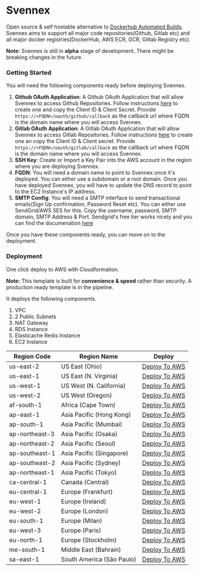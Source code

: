 # Svennex

Open source & self hostable alternative to [Dockerhub Automated Builds](https://docs.docker.com/docker-hub/builds/). Svennex aims to support all major code repositories(Github, Gitlab etc) and all major docker registries(DockerHub, AWS ECR, GCR, Gitlab Registry etc).

**Note:** Svennex is still in **alpha** stage of development. There might be breaking changes in the future.

### Getting Started

You will need the following components ready before deploying Svennex.

1. **Github OAuth Application**: A Github OAuth Application that will allow Svennex to access Github Repositories. Follow instructions [here](https://docs.github.com/en/developers/apps/building-oauth-apps/creating-an-oauth-app) to create one and copy the Client ID & Client Secret. Provide `https://<FQDN>/oauth/github/callback` as the callback url where FQDN is the domain name where you will access Svennex.
2. **Gitlab OAuth Application**: A Gitlab OAuth Application that will allow Svennex to access Gitlab Repositories. Follow instructions [here](https://docs.gitlab.com/ee/integration/oauth_provider.html) to create one an copy the Client ID & Client secret. Provide `https://<FQDN>/oauth/gitlab/callback` as the callback url where FQDN is the domain name where you will access Svennex.
3. **SSH Key**: Create or Import a Key Pair into the AWS account in the region where you are deploying Svennex.
4. **FQDN**: You will need a domain name to point to Svennex once it's deployed. You can either use a subdomain or a root domain. Once you have deployed Svennex, you will have to update the DNS record to point to the EC2 Instance's IP address.
5. **SMTP Config**: You will need a SMTP interface to send transactional emails(Sign Up confirmation, Password Reset etc). You can either use SendGrid/AWS SES for this. Copy the username, password, SMTP domain, SMTP Address & Port. Sendgrid's free tier works nicely and you can find the documenation [here](https://docs.sendgrid.com/for-developers/sending-email/rubyonrails)

Once you have these components ready, you can move on to the deployment.

### Deployment

One click deploy to AWS with Cloudformation.

**Note:** This template is built for **convenience & speed** rather than security. A production ready template is in the pipeline. 

It deploys the following components.

1. VPC
2. 2 Public Subnets
3. NAT Gateway
4. RDS Instance
5. Elasticache Redis Instance
6. EC2 Instance

| Region Code    | Region Name               | Deploy                                                       |
| -------------- | ------------------------- | ------------------------------------------------------------ |
| us-east-2      | US East (Ohio)            | [Deploy To AWS](https://us-east-2.console.aws.amazon.com/cloudformation/home?region=us-east-2#/stacks/create/) |
| us-east-1      | US East (N. Virginia)     | [Deploy To AWS](https://us-east-1.console.aws.amazon.com/cloudformation/home?region=us-east-1#/stacks/create/review?templateURL=https://svennex-cf-templates.s3.amazonaws.com/app.yml&stackName=Svennex) |
| us-west-1      | US West (N. California)   | [Deploy To AWS](https://us-west-1.console.aws.amazon.com/cloudformation/home?region=us-west-1#/stacks/create/review?templateURL=https://svennex-cf-templates.s3.amazonaws.com/app.yml&stackName=Svennex) |
| us-west-2      | US West (Oregon)          | [Deploy To AWS](https://us-west-2.console.aws.amazon.com/cloudformation/home?region=us-west-2#/stacks/create/review?templateURL=https://svennex-cf-templates.s3.amazonaws.com/app.yml&stackName=Svennex) |
| af-south-1     | Africa (Cape Town)        | [Deploy To AWS](https://af-south-1.console.aws.amazon.com/cloudformation/home?region=af-south-1#/stacks/create/review?templateURL=https://svennex-cf-templates.s3.amazonaws.com/app.yml&stackName=Svennex) |
| ap-east-1      | Asia Pacific (Hong Kong)  | [Deploy To AWS](https://ap-east-1.console.aws.amazon.com/cloudformation/home?region=ap-east-1#/stacks/create/review?templateURL=https://svennex-cf-templates.s3.amazonaws.com/app.yml&stackName=Svennex) |
| ap-south-1     | Asia Pacific (Mumbai)     | [Deploy To AWS](https://ap-south-1.console.aws.amazon.com/cloudformation/home?region=ap-south-1#/stacks/create/review?templateURL=https://svennex-cf-templates.s3.amazonaws.com/app.yml&stackName=Svennex) |
| ap-northeast-3 | Asia Pacific (Osaka)      | [Deploy To AWS](https://ap-northeast-3.console.aws.amazon.com/cloudformation/home?region=ap-northeast-3#/stacks/create/review?templateURL=https://svennex-cf-templates.s3.amazonaws.com/app.yml&stackName=Svennex) |
| ap-northeast-2 | Asia Pacific (Seoul)      | [Deploy To AWS](https://ap-northeast-2.console.aws.amazon.com/cloudformation/home?region=ap-northeast-2#/stacks/create/review?templateURL=https://svennex-cf-templates.s3.amazonaws.com/app.yml&stackName=Svennex) |
| ap-southeast-1 | Asia Pacific (Singapore)  | [Deploy To AWS](https://ap-southeast-1.console.aws.amazon.com/cloudformation/home?region=ap-southeast-1#/stacks/create/review?templateURL=https://svennex-cf-templates.s3.amazonaws.com/app.yml&stackName=Svennex) |
| ap-southeast-2 | Asia Pacific (Sydney)     | [Deploy To AWS](https://ap-southeast-2.console.aws.amazon.com/cloudformation/home?region=ap-southeast-2#/stacks/create/review?templateURL=https://svennex-cf-templates.s3.amazonaws.com/app.yml&stackName=Svennex) |
| ap-northeast-1 | Asia Pacific (Tokyo)      | [Deploy To AWS](https://ap-northeast-1.console.aws.amazon.com/cloudformation/home?region=ap-northeast-1#/stacks/create/review?templateURL=https://svennex-cf-templates.s3.amazonaws.com/app.yml&stackName=Svennex) |
| ca-central-1   | Canada (Central)          | [Deploy To AWS](https://ca-central-1.console.aws.amazon.com/cloudformation/home?region=ca-central-1#/stacks/create/review?templateURL=https://svennex-cf-templates.s3.amazonaws.com/app.yml&stackName=Svennex) |
| eu-central-1   | Europe (Frankfurt)        | [Deploy To AWS](https://eu-central-1.console.aws.amazon.com/cloudformation/home?region=eu-central-1#/stacks/create/review?templateURL=https://svennex-cf-templates.s3.amazonaws.com/app.yml&stackName=Svennex) |
| eu-west-1      | Europe (Ireland)          | [Deploy To AWS](https://eu-west-1.console.aws.amazon.com/cloudformation/home?region=eu-west-1#/stacks/create/review?templateURL=https://svennex-cf-templates.s3.amazonaws.com/app.yml&stackName=Svennex) |
| eu-west-2      | Europe (London)           | [Deploy To AWS](https://eu-west-2.console.aws.amazon.com/cloudformation/home?region=eu-west-2#/stacks/create/review?templateURL=https://svennex-cf-templates.s3.amazonaws.com/app.yml&stackName=Svennex) |
| eu-south-1     | Europe (Milan)            | [Deploy To AWS](https://eu-south-1.console.aws.amazon.com/cloudformation/home?region=eu-south-1#/stacks/create/review?templateURL=https://svennex-cf-templates.s3.amazonaws.com/app.yml&stackName=Svennex) |
| eu-west-3      | Europe (Paris)            | [Deploy To AWS](https://eu-west-3.console.aws.amazon.com/cloudformation/home?region=eu-west-3#/stacks/create/review?templateURL=https://svennex-cf-templates.s3.amazonaws.com/app.yml&stackName=Svennex) |
| eu-north-1     | Europe (Stockholm)        | [Deploy To AWS](https://eu-north-1.console.aws.amazon.com/cloudformation/home?region=eu-north-1#/stacks/create/review?templateURL=https://svennex-cf-templates.s3.amazonaws.com/app.yml&stackName=Svennex) |
| me-south-1     | Middle East (Bahrain)     | [Deploy To AWS](https://me-south-1.console.aws.amazon.com/cloudformation/home?region=me-south-1#/stacks/create/review?templateURL=https://svennex-cf-templates.s3.amazonaws.com/app.yml&stackName=Svennex) |
| sa-east-1      | South America (São Paulo) | [Deploy To AWS](https://sa-east-1.console.aws.amazon.com/cloudformation/home?region=sa-east-1#/stacks/create/review?templateURL=https://svennex-cf-templates.s3.amazonaws.com/app.yml&stackName=Svennex) |

